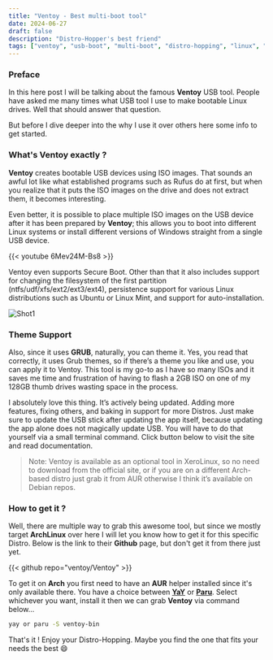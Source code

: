 ```yaml
---
title: "Ventoy - Best multi-boot tool"
date: 2024-06-27
draft: false
description: "Distro-Hopper's best friend"
tags: ["ventoy", "usb-boot", "multi-boot", "distro-hopping", "linux", "opensource"]
---
```

### Preface

In this here post I will be talking about the famous **Ventoy** USB tool. People have asked me many times what USB tool I use to make bootable Linux drives. Well that should answer that question.

But before I dive deeper into the why I use it over others here some info to get started.

### What's Ventoy exactly ?

**Ventoy** creates bootable USB devices using ISO images. That sounds an awful lot like what established programs such as Rufus do at first, but when you realize that it puts the ISO images on the drive and does not extract them, it becomes interesting.

Even better, it is possible to place multiple ISO images on the USB device after it has been prepared by **Ventoy**; this allows you to boot into different Linux systems or install different versions of Windows straight from a single USB device.

{{< youtube 6Mev24M-Bs8 >}}

Ventoy even supports Secure Boot. Other than that it also includes support for changing the filesystem of the first partition (ntfs/udf/xfs/ext2/ext3/ext4), persistence support for various Linux distributions such as Ubuntu or Linux Mint, and support for auto-installation.

![Shot1](https://i.imgur.com/x7bmLFq.png)

### Theme Support

Also, since it uses **GRUB**, naturally, you can theme it. Yes, you read that correctly, it uses Grub themes, so if there’s a theme you like and use, you can apply it to Ventoy. This tool is my go-to as I have so many ISOs and it saves me time and frustration of having to flash a 2GB ISO on one of my 128GB thumb drives wasting space in the process.

I absolutely love this thing. It’s actively being updated. Adding more features, fixing others, and baking in support for more Distros. Just make sure to update the USB stick after updating the app itself, because updating the app alone does not magically update USB. You will have to do that yourself via a small terminal command. Click button below to visit the site and read documentation.

> Note: Ventoy is available as an optional tool in XeroLinux, so no need to download from the official site, or if you are on a different Arch-based distro just grab it from AUR otherwise I think it’s available on Debian repos.

### How to get it ?

Well, there are multiple way to grab this awesome tool, but since we mostly target **ArchLinux** over here I will let you know how to get it for this specific Distro. Below is the link to their **Github** page, but don't get it from there just yet.

{{< github repo="ventoy/Ventoy" >}}

To get it on **Arch** you first need to have an **AUR** helper installed since it's only available there. You have a choice between [**YaY**](https://github.com/Jguer/yay) or [**Paru**](https://github.com/morganamilo/paru). Select whichever you want, install it then we can grab **Ventoy** via command below...

```Bash
yay or paru -S ventoy-bin
```

That's it ! Enjoy your Distro-Hopping. Maybe you find the one that fits your needs the best :smile:

